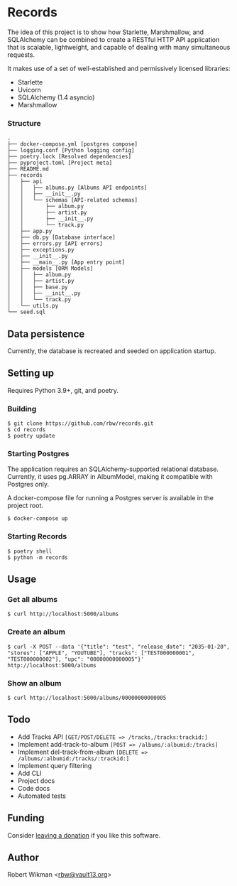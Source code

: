 # Records

The idea of this project is to show how Starlette, Marshmallow, 
and SQLAlchemy can be combined to create a RESTful HTTP API 
application that is scalable, lightweight, and capable of dealing 
with many simultaneous requests.

It makes use of a set of well-established and permissively licensed libraries:
- Starlette
- Uvicorn
- SQLAlchemy (1.4 asyncio)
- Marshmallow


### Structure

```
.
├── docker-compose.yml [postgres compose]
├── logging.conf [Python logging config]
├── poetry.lock [Resolved dependencies]
├── pyproject.toml [Project meta]
├── README.md
├── records
│   ├── api
│   │   ├── albums.py [Albums API endpoints]
│   │   ├── __init__.py
│   │   └── schemas [API-related schemas]
│   │       ├── album.py
│   │       ├── artist.py
│   │       ├── __init__.py
│   │       └── track.py
│   ├── app.py
│   ├── db.py [Database interface]
│   ├── errors.py [API errors]
│   ├── exceptions.py
│   ├── __init__.py
│   ├── __main__.py [App entry point]
│   ├── models [ORM Models]
│   │   ├── album.py
│   │   ├── artist.py
│   │   ├── base.py
│   │   ├── __init__.py
│   │   └── track.py
│   └── utils.py
└── seed.sql
```

## Data persistence

Currently, the database is recreated and seeded on application startup.

## Setting up

Requires Python 3.9+, git, and poetry.

### Building

```
$ git clone https://github.com/rbw/records.git
$ cd records
$ poetry update
```

### Starting Postgres

The application requires an SQLAlchemy-supported relational database. Currently, it uses pg.ARRAY in AlbumModel, making it compatible with Postgres only.

A docker-compose file for running a Postgres server is available in the project root.

```
$ docker-compose up
```

### Starting Records 

```
$ poetry shell
$ python -m records
```

## Usage

### Get all albums
```
$ curl http://localhost:5000/albums
```

### Create an album
```
$ curl -X POST --data '{"title": "test", "release_date": "2035-01-20", "stores": ["APPLE", "YOUTUBE"], "tracks": ["TEST000000001", "TEST000000002"], "upc": "00000000000005"}' http://localhost:5000/albums
```

### Show an album
```
$ curl http://localhost:5000/albums/00000000000005
```


## Todo

- Add Tracks API `[GET/POST/DELETE => /tracks,/tracks:trackid:]`
- Implement add-track-to-album `[POST => /albums/:albumid:/tracks]`
- Implement del-track-from-album `[DELETE => /albums/:albumid:/tracks/:trackid:]`
- Implement query filtering
- Add CLI
- Project docs
- Code docs
- Automated tests

## Funding

Consider [leaving a donation](https://paypal.vault13.org) if you like this software.

## Author

Robert Wikman \<rbw@vault13.org\>

